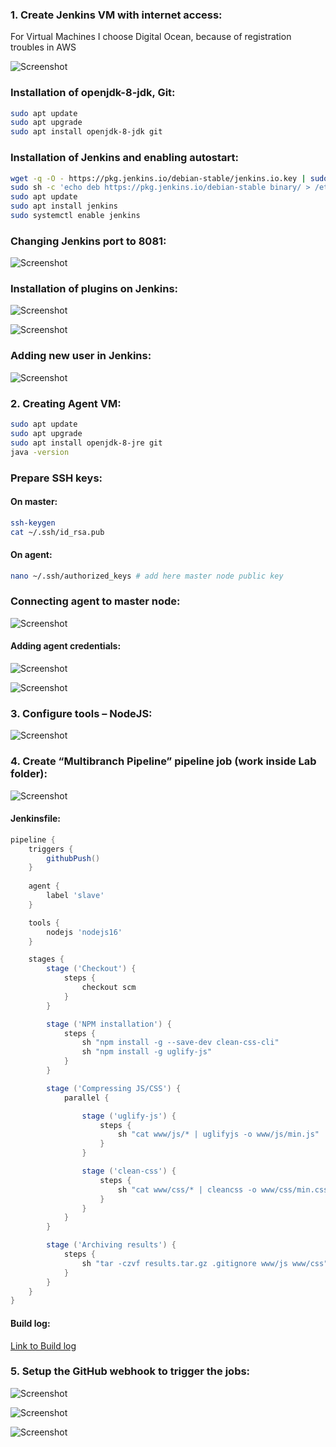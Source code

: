 ### 1. Create Jenkins VM with internet access:
For Virtual Machines I choose Digital Ocean, because of registration troubles in AWS

<img src="./.images/vms.png"
     alt="Screenshot"
     style="margin-left: auto; margin-right: auto" />

###  Installation of openjdk-8-jdk, Git:

```bash
sudo apt update 
sudo apt upgrade
sudo apt install openjdk-8-jdk git
```

### Installation of Jenkins and enabling autostart:

```bash
wget -q -O - https://pkg.jenkins.io/debian-stable/jenkins.io.key | sudo apt-key add - 
sudo sh -c 'echo deb https://pkg.jenkins.io/debian-stable binary/ > /etc/apt/sources.list.d/jenkins.list'
sudo apt update
sudo apt install jenkins
sudo systemctl enable jenkins
```

### Changing Jenkins port to 8081:

<img src="./.images/jenkinsPort.png"
     alt="Screenshot"
     style="margin-left: auto; margin-right: auto" />

### Installation of plugins on Jenkins:

<img src="./.images/githubPlugin.png"
     alt="Screenshot"
     style="margin-left: auto; margin-right: auto" />

<img src="./.images/roleBasedPlugin.png"
     alt="Screenshot"
     style="margin-left: auto; margin-right: auto" />

### Adding new user in Jenkins:

<img src="./.images/jenkinsNewUser.png"
     alt="Screenshot"
     style="margin-left: auto; margin-right: auto" />

### 2. Creating Agent VM:

```bash
sudo apt update 
sudo apt upgrade
sudo apt install openjdk-8-jre git
java -version
```

### Prepare SSH keys:
#### On master:

```bash
ssh-keygen
cat ~/.ssh/id_rsa.pub
```
#### On agent:

```bash
nano ~/.ssh/authorized_keys # add here master node public key
```

### Connecting agent to master node:

<img src="./.images/slaveNode.png"
     alt="Screenshot"
     style="margin-left: auto; margin-right: auto" />

#### Adding agent credentials:

<img src="./.images/slaveCredentials.png"
     alt="Screenshot"
     style="margin-left: auto; margin-right: auto" />

<img src="./.images/slaveAndMasterNodes.png"
     alt="Screenshot"
     style="margin-left: auto; margin-right: auto" />

### 3. Configure tools – NodeJS:

<img src="./.images/nodeJS.png"
     alt="Screenshot"
     style="margin-left: auto; margin-right: auto" />

### 4. Create “Multibranch Pipeline” pipeline job (work inside Lab folder):

<img src="./.images/multibranchPipeline.png"
     alt="Screenshot"
     style="margin-left: auto; margin-right: auto" />

#### Jenkinsfile:

```groovy
pipeline {
    triggers {
        githubPush()
    } 
    
    agent {
        label 'slave'
    }

    tools {
        nodejs 'nodejs16'
    }

    stages {
        stage ('Checkout') {
            steps {
                checkout scm
            }
        }

        stage ('NPM installation') {
            steps {
                sh "npm install -g --save-dev clean-css-cli"
                sh "npm install -g uglify-js"
            }
        }

        stage ('Compressing JS/CSS') {
            parallel {

                stage ('uglify-js') {
                    steps {
                        sh "cat www/js/* | uglifyjs -o www/js/min.js"
                    }
                }

                stage ('clean-css') {
                    steps {
                        sh "cat www/css/* | cleancss -o www/css/min.css"
                    }
                }
            }
        }

        stage ('Archiving results') {
            steps {
                sh "tar -czvf results.tar.gz .gitignore www/js www/css"
            }
        }
    }
}
```

#### Build log:

[Link to Build log](https://github.com/kirylmok/material-design-template/blob/master/Week2_CI:CD_tools/buildLog.txt)

### 5. Setup the GitHub webhook to trigger the jobs:

<img src="./.images/personalAccessToken.png"
     alt="Screenshot"
     style="margin-left: auto; margin-right: auto" />

<img src="./.images/githubWebhook.png"
     alt="Screenshot"
     style="margin-left: auto; margin-right: auto" />

<img src="./.images/webhookDeliveries.png"
     alt="Screenshot"
     style="margin-left: auto; margin-right: auto" />
     